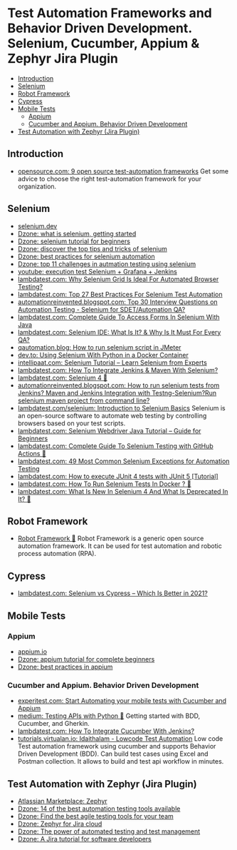 # Test Automation Frameworks and Behavior Driven Development. Selenium, Cucumber, Appium & Zephyr Jira Plugin
- [Introduction](#introduction)
- [Selenium](#selenium)
- [Robot Framework](#robot-framework)
- [Cypress](#cypress)
- [Mobile Tests](#mobile-tests)
  - [Appium](#appium)
  - [Cucumber and Appium. Behavior Driven Development](#cucumber-and-appium-behavior-driven-development)
- [Test Automation with Zephyr (Jira Plugin)](#test-automation-with-zephyr-jira-plugin)

## Introduction
- [opensource.com: 9 open source test-automation frameworks](https://opensource.com/article/20/7/open-source-test-automation-frameworks) Get some advice to choose the right test-automation framework for your organization.

## Selenium
- [selenium.dev](https://selenium.dev/)
- [Dzone: what is selenium, getting started](https://dzone.com/articles/what-is-selenium-getting-started-with-selenium-aut)
- [Dzone: selenium tutorial for beginners](https://dzone.com/articles/selenium-tutorial-for-beginners-2)
- [Dzone: discover the top tips and tricks of selenium](https://dzone.com/articles/discover-the-top-tips-and-tricks-of-the-selenium-w)
- [Dzone: best practices for selenium automation](https://dzone.com/articles/best-practices-for-selenium-automation-one-must-kn)
- [Dzone: top 11 challenges in autmation testing using selenium](https://dzone.com/articles/top-11-challenges-in-automation-testing-using-sele)
- [youtube: execution test Selenium + Grafana + Jenkins](https://www.youtube.com/watch?v=vDj5IsWjU0A)
- [lambdatest.com: Why Selenium Grid Is Ideal For Automated Browser Testing?](https://www.lambdatest.com/blog/why-selenium-grid-is-ideal-for-automated-browser-testing/)
- [lambdatest.com: Top 27 Best Practices For Selenium Test Automation](https://www.lambdatest.com/blog/27-best-practices-selenium-test-automation/)
- [automationreinvented.blogspot.com: Top 30 Interview Questions on Automation Testing - Selenium for SDET/Automation QA?](https://automationreinvented.blogspot.com/2020/06/top-30-interview-questions-on.html)
- [lambdatest.com: Complete Guide To Access Forms In Selenium With Java](https://www.lambdatest.com/blog/complete-guide-to-access-forms-in-selenium-with-java/)
- [lambdatest.com: Selenium IDE: What Is It? & Why Is It Must For Every QA?](https://www.lambdatest.com/blog/selenium-ide-what-is-it-why-is-it-must-for-every-qa/)
- [qautomation.blog: How to run selenium script in JMeter](https://qautomation.blog/2019/05/07/how-to-run-selenium-script-in-jmeter/)
- [dev.to: Using Selenium With Python in a Docker Container](https://dev.to/nazliander/using-selenium-within-a-docker-container-ghp)
- [intellipaat.com: Selenium Tutorial – Learn Selenium from Experts](https://intellipaat.com/blog/tutorial/selenium-tutorial/)
- [lambdatest.com: How To Integrate Jenkins & Maven With Selenium?](https://www.lambdatest.com/blog/selenium-maven-jenkins-integration/)
- [lambdatest.com: Selenium 4 🌟](https://www.lambdatest.com/learning-hub/selenium-4)
- [automationreinvented.blogspot.com: How to run selenium tests from Jenkins? Maven and Jenkins Integration with Testng-Selenium?Run selenium maven project from command line?](https://automationreinvented.blogspot.com/2021/02/how-to-run-test-selenium-tests-from.html)
- [lambdatest.com/selenium: Introduction to Selenium Basics](https://www.lambdatest.com/selenium) Selenium is an open-source software to automate web testing by controlling browsers
based on your test scripts.
- [lambdatest.com: Selenium Webdriver Java Tutorial – Guide for Beginners](https://www.lambdatest.com/blog/selenium-java-tutorial-how-to-test-login-process/)
- [lambdatest.com: Complete Guide To Selenium Testing with GitHub Actions 🌟](https://www.lambdatest.com/blog/selenium-github-actions-example/)
- [lambdatest.com: 49 Most Common Selenium Exceptions for Automation Testing](https://www.lambdatest.com/blog/49-common-selenium-exceptions-automation-testing/)
- [lambdatest.com: How to execute JUnit 4 tests with JUnit 5 [Tutorial]](https://www.lambdatest.com/blog/execute-junit4-tests-with-junit5/)
- [lambdatest.com: How To Run Selenium Tests In Docker ? 🌟](https://www.lambdatest.com/blog/run-selenium-tests-in-docker/)
- [lambdatest.com: What Is New In Selenium 4 And What Is Deprecated In It? 🌟](https://www.lambdatest.com/blog/what-is-deprecated-in-selenium4/)

## Robot Framework
* [Robot Framework 🌟](https://robotframework.org/) Robot Framework is a generic open source automation framework. It can be used for test automation and robotic process automation (RPA).

## Cypress
- [lambdatest.com: Selenium vs Cypress – Which Is Better in 2021?](https://www.lambdatest.com/blog/cypress-vs-selenium-comparison/)

## Mobile Tests
### Appium
- [appium.io](http://appium.io/)
- [Dzone: appium tutorial for complete beginners](https://dzone.com/articles/appium-tutorial-for-complete-beginners)
- [Dzone: best practices in appium](https://dzone.com/articles/best-practices-in-appium)

### Cucumber and Appium. Behavior Driven Development
- [experitest.com: Start Automating your mobile tests with Cucumber and Appium](https://experitest.com/appium-blog/start-automating-your-mobile-tests-with-cucumber-and-appium/)
- [medium: Testing APIs with Python 🌟](https://medium.com/python-in-plain-english/testing-apis-with-python-4ca51d604ffe) Getting started with BDD, Cucumber, and Gherkin.
- [lambdatest.com: How To Integrate Cucumber With Jenkins?](https://www.lambdatest.com/blog/cucumber-with-jenkins-integration)
- [tutorials.virtualan.io: Idaithalam - Lowcode Test Automation](https://tutorials.virtualan.io/#/Idaithalam) Low code Test automation framework using cucumber and supports Behavior Driven Development (BDD). Can build test cases using Excel and Postman collection. It allows to build and test api workflow in minutes.

## Test Automation with Zephyr (Jira Plugin)
- [Atlassian Marketplace: Zephyr](https://marketplace.atlassian.com/apps/1014681/zephyr-for-jira-test-management)
- [Dzone: 14 of the best automation testing tools available](https://dzone.com/articles/14-of-the-best-automation-testing-tools-available)
- [Dzone: Find the best agile testing tools for your team](https://dzone.com/articles/find-the-best-agile-testing-tools-for-your-team)
- [Dzone: Zephyr for Jira cloud](https://dzone.com/articles/zephyr-for-jira-cloud-june-release-is-here)
- [Dzone: The power of automated testing and test management](https://dzone.com/articles/the-power-of-automated-testing-and-test-management)
- [Dzone: A Jira tutorial for software developers](https://dzone.com/articles/a-jira-tutorial-for-software-developers-get-the-mo)
